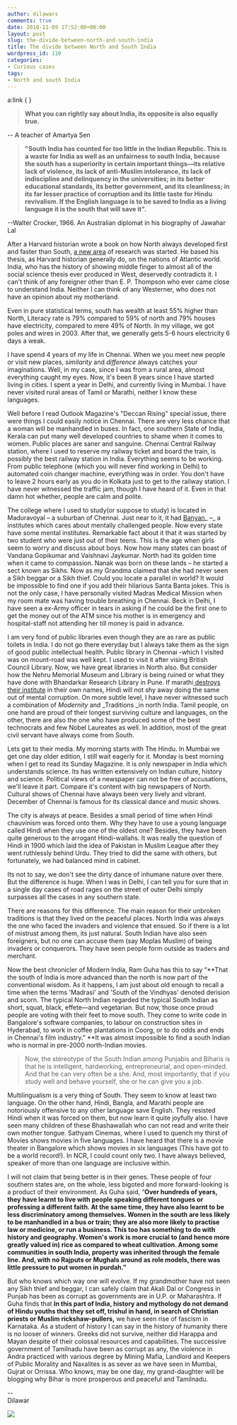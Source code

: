 ```yaml
---
author: dilawars
comments: true
date: 2010-11-09 17:52:00+00:00
layout: post
slug: the-divide-between-north-and-south-india
title: The divide between North and South India
wordpress_id: 110
categories:
- Curious cases
tags:
- North and south India
---
```


a:link {  }     


> **What you can rightly say about India, its opposite is also equally true.**

-- A teacher of Amartya Sen 

> **"South India has counted for too little in the Indian Republic. This is a waste for India as well as an unfairness to south India, because the south has a superiority in certain important things—its relative lack of violence, its lack of anti-Muslim intolerance, its lack of indiscipline and delinquency in the universities; in its better educational standards, its better government, and its cleanliness; in its far lesser practice of corruption and its little taste for Hindu revivalism. If the English language is to be saved to India as a living language it is the south that will save it".**

--Walter Crocker, 1966. An Australian diplomat in his biography of Jawahar Lal

  


After a Harvard historian wrote a book on how North always developed first and faster than South, [a new area](http://en.wikipedia.org/wiki/North-South_divide) of research was started. He based his thesis, as Harvard historian generally do, on the nations of Atlantic world. India, who has the history of showing middle finger to almost all of the social science thesis ever produced in West, deservedly contradicts it. I can't think of any foreigner other than E. P. Thompson who ever came close to understand India. Neither I can think of any Westerner, who does not have an opinion about my motherland. 

  


Even in pure statistical terms, south has wealth at least 55% higher than North, Literacy rate is 79% compared to 59% of north and 79% houses have electricity, compared to mere 49% of North. In my village, we got poles and wires in 2003. After that, we generally gets 5-6 hours electricity 6 days a weak. 

  


I have spend 4 years of my life in Chennai. When we you meet new people or visit new places, _similarity_ and _difference_ always catches your imaginations. Well, in my case, since I was from a rural area, almost everything caught my eyes. Now, it's been 8 years since I have started living in cities. I spent a year in Delhi, and currently living in Mumbai. I have never visited rural areas of Tamil or Marathi, neither I know these languages. 

  


Well before I read Outlook Magazine's "Deccan Rising" special issue, there were things I could easily notice in Chennai. There are very less chance that a woman will be manhandled in buses. In fact, one southern State of India, Kerala can put many well developed countries to shame when it comes to women. Public places are saner and sanguine. Chennai Central Railway station, where I used to reserve my railway ticket and board the train, is possibly the best railway station in India. Everything seems to be working. From public telephone (which you will never find working in Delhi) to automated coin changer machine, everything was in order. You don't have to leave 2 hours early as you do in Kolkata just to get to the railway station. I have never witnessed the traffic jam, though I have heard of it. Even in that damn hot whether, people are calm and polite. 

  


The college where I used to study(or suppose to study) is located in Maduravoyal – a suburban of Chennai. Just near to it, it had [Banyan](http://www.thebanyan.org/)_ –_ a institutes which cares about mentally challenged people. Now every state have some mental institutes. Remarkable fact about it that it was started by two student who were just out of their teens. This is the age when girls seem to worry and discuss about boys. Now how many states can boast of Vandana Gopikumar and Vaishnavi Jaykumar. North had its golden time when it came to compassion. Nanak was born on these lands – he started a sect known as Sikhs. Now as my Grandma claimed that she had never seen a Sikh beggar or a Sikh thief. Could you locate a parallel in world? It would be impossible to find one if  you add their hilarious Santa Banta jokes. This is not the only case, I have personally visited Madras Medical Mission when my room mate was having trouble breathing in Chennai. Beck in Delhi, I have seen a ex-Army officer in tears in asking if he could be the first one to get the money out of the ATM since his mother is in emergency and hospital-staff not attending her till money is paid in advance.

  


I am very fond of public libraries even though they are as rare as public toilets in India. I do not go there everyday but I always take them as the sign of good public intellectual health. Public library in Chennai -which I visited was on mount-road was well kept. I used to visit it after vising British Council Library. Now, we have great libraries in North also. But consider how the Nehru Memorial Museum and Library is being ruined or what they have done with Bhandarkar Research Library in Pune. If marathi[ destroys their institute](http://beta.epw.in/newsItem/comment/191280/) in their own names, Hindi will not shy away doing the same out of mental corruption. On more subtle level, I have never witnessed such a combination of _Modernity_ and _Traditions _in north India. Tamil people, on one hand are proud of their longest surviving culture and languages, on the other, there are also the one who have produced some of the best technocrats and few Nobel Laureates as well. In addition, most of the great civil servant have always come from South.

  


Lets get to their media. My morning starts with The Hindu. In Mumbai we get one day older edition, I still wait eagerly for it. Monday is best morning when I get to read its Sunday Magazine. It is only newspaper in India which understands science. Its has written extensively on Indian culture, history and science. Political views of a newspaper can not be free of accusations, we'll leave it part. Compare it's content with big newspapers of North. Cultural shows of Chennai have always been very lively and vibrant. December of Chennai is famous for its classical dance and music shows. 

  


The city is always at peace. Besides a small period of time when Hindi chauvinism was forced onto them. Why they have to use a young language called Hindi when they use one of the oldest one? Besides, they have been quite generous to the arrogant Hindi-wallahs. It was really the question of Hindi in 1900 which laid the idea of Pakistan in Muslim League after they went ruthlessly behind Urdu. They tried to did the same with others, but fortunately, we had balanced mind in cabinet.

  


Its not to say, we don't see the dirty dance of inhumane nature over there. But the difference is huge. When I was in Delhi, I can tell you for sure that in a single day cases of road rages on the street of outer Delhi simply surpasses all the cases in any southern state.

  


There are reasons for this difference. The main reason for their unbroken traditions is that they lived on the peaceful places. North India was always the one who faced the invaders and violence that ensued. So if there is a lot of mistrust among them, its just natural. South Indian have also seen foreigners, but no one can accuse them (say Moplas Muslim) of being invaders or conquerors. They have seen people form outside as traders and merchant. 

  


Now the best chronicler of Modern India, Ram Guha has this to say “**That the south of India is more advanced than the north is now part of the conventional wisdom. As it happens, I am just about old enough to recall a time when the terms 'Madrasi' and 'South of the Vindhyas' denoted derision and scorn. The typical North Indian regarded the typical South Indian as short, squat, black, effete—and vegetarian. But now, those once proud people are voting with their feet to move south. They come to write code in Bangalore's software companies, to labour on construction sites in Hyderabad, to work in coffee plantations in Coorg, or to do odds and ends in Chennai's film industry.” **It was almost impossible to find a south Indian who is normal in pre-2000 north-Indian movies.

  


> Now, the stereotype of the South Indian among Punjabis and Biharis is that he is intelligent, hardworking, entrepreneurial, and open-minded. And that he can very often be a she. And, most importantly, that if you study well and behave yourself, she or he can give you a job.

  
Multilingualism is a very thing of South. They seem to know at least two language. On the other hand, Hindi, Bangla, and Marathi people are notoriously offensive to any other language save English. They resisted Hindi when it was forced on them, but now learn it quite joyfully also. I have seen many children of these Bhashawallah who can not read and write their own mother tongue. Sathyam Cinemas, where I used to quench my thirst of Movies shows movies in five languages. I have heard that there is a movie theater in Bangalore which shows movies in six languages (This have got to be a world record!). In NCR, I could count only two. I have always believed, speaker of more than one language are inclusive within.  
  
I will not claim that being better is in their genes. These people of four southern states are, on the whole, less bigoted and more forward-looking is a product of their environment. As Guha said, “**Over hundreds of years, they have learnt to live with people speaking different tongues or professing a different faith. At the same time, they have also learnt to be less discriminatory among themselves. Women in the south are less likely to be manhandled in a bus or train; they are also more likely to practise law or medicine, or run a business. This too has something to do with history and geography. Women's work is more crucial to (and hence more greatly valued in) rice as compared to wheat cultivation. Among some communities in south India, property was inherited through the female line. And, with no Rajputs or Mughals around as role models, there was little pressure to put women in purdah.”**  


But who knows which way one will evolve. If my grandmother have not seen any Sikh thief and beggar, I can safely claim that Akali Dal or Congress in Punjab has been as corrupt as governments are in U.P. or Maharashtra. If Guha finds that **In this part of India, history and mythology do not demand of Hindu youths that they set off, trishul in hand, in search of Christian priests or Muslim rickshaw-pullers,** we have seen rise of fascism in Karnataka. As a student of history I can say in the history of humanity there is no looser of winners. Greeks did not survive, neither did Harappa and Mayan despite of their colossal resources and capabilities. The successive government of Tamilnadu have been as corrupt as any, the violence in Andra practiced with various degree by Mining Mafia, Landlord and Keepers of Public Morality and Naxalites is as sever as we have seen in Mumbai, Gujrat or Orrissa. Who knows, may be one day, my grand-daughter will be blogging why Bihar is more prosperous and peaceful and Tamilnadu.

--  
Dilawar

![](https://blogger.googleusercontent.com/tracker/3794193585985230867-3947507928275418899?l=dilawarsays.blogspot.com)
